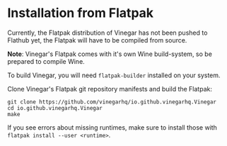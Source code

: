 # Installation from Flatpak

Currently, the Flatpak distribution of Vinegar has not been pushed to Flathub yet, the Flatpak will have to be compiled from source. 

**Note**: Vinegar's Flatpak comes with it's own Wine build-system, so be prepared to compile Wine.

To build Vinegar, you will need `flatpak-builder` installed on your system.

Clone Vinegar's Flatpak git repository manifests and build the Flatpak:
```
git clone https://github.com/vinegarhq/io.github.vinegarhq.Vinegar
cd io.github.vinegarhq.Vinegar
make
```

If you see errors about missing runtimes, make sure to install those with `flatpak install --user <runtime>`.
